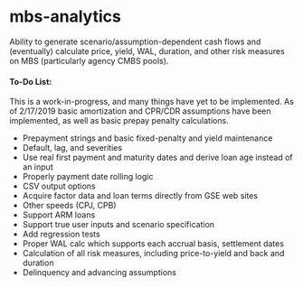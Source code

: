 # mbs-analytics
Ability to generate scenario/assumption-dependent cash flows and (eventually) calculate price, yield, WAL, duration, and other risk measures on MBS (particularly agency CMBS pools).

#### To-Do List:

This is a work-in-progress, and many things have yet to be implemented. As of 2/17/2019 basic amortization and CPR/CDR assumptions have been implemented, as well as basic prepay penalty calculations.

- Prepayment strings and basic fixed-penalty and yield maintenance
- Default, lag, and severities
- Use real first payment and maturity dates and derive loan age instead of an input
- Properly payment date rolling logic
- CSV output options
- Acquire factor data and loan terms directly from GSE web sites
- Other speeds (CPJ, CPB)
- Support ARM loans
- Support true user inputs and scenario specification
- Add regression tests
- Proper WAL calc which supports each accrual basis, settlement dates
- Calculation of all risk measures, including price-to-yield and back and duration
- Delinquency and advancing assumptions
